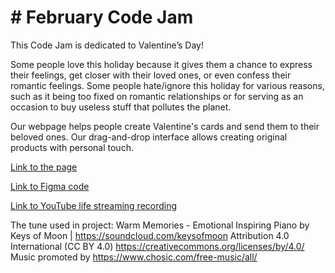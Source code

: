 # # February Code Jam

This Code Jam is dedicated to Valentine’s Day! 

Some people love this holiday because it gives them a chance to express their feelings, get closer with their loved ones, or even confess their romantic feelings. Some people hate/ignore this holiday for various reasons, such as it being too fixed on romantic relationships or for serving as an occasion to buy useless stuff that pollutes the planet. 

Our webpage helps people create Valentine's cards and send them to their beloved ones. Our drag-and-drop interface allows creating original products with personal touch.

[Link to the page](https://iliazaidin.github.io/codeJam_2/)

[Link to Figma code](https://www.figma.com/file/M0xyW9wEWU6A02YRrcE4l2/February_Code_Jam?node-id=25%3A12)

[Link to YouTube life streaming recording](https://youtu.be/blDdIdaCDHc?t=260)

The tune used in project: Warm Memories - Emotional Inspiring Piano by Keys of Moon | https://soundcloud.com/keysofmoon
Attribution 4.0 International (CC BY 4.0)
https://creativecommons.org/licenses/by/4.0/
Music promoted by https://www.chosic.com/free-music/all/ 

